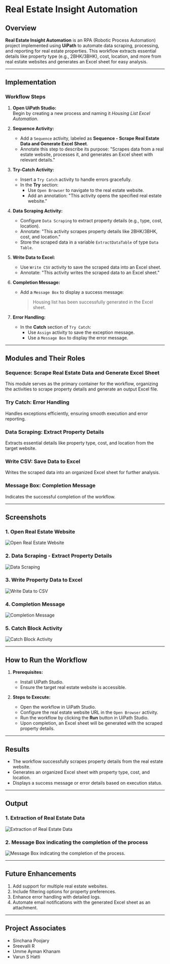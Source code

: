 # Real Estate Insight Automation  

## Overview  
**Real Estate Insight Automation** is an RPA (Robotic Process Automation) project implemented using **UiPath** to automate data scraping, processing, and reporting for real estate properties. This workflow extracts essential details like property type (e.g., 2BHK/3BHK), cost, location, and more from real estate websites and generates an Excel sheet for easy analysis.  

---

## Implementation  

### Workflow Steps  
1. **Open UiPath Studio:**  
   Begin by creating a new process and naming it *Housing List Excel Automation*.  

2. **Sequence Activity:**  
   - Add a `Sequence` activity, labeled as **Sequence - Scrape Real Estate Data and Generate Excel Sheet**.  
   - Annotate this step to describe its purpose: "Scrapes data from a real estate website, processes it, and generates an Excel sheet with relevant details."  

3. **Try-Catch Activity:**  
   - Insert a `Try Catch` activity to handle errors gracefully.  
   - In the **Try** section:  
     - Use `Open Browser` to navigate to the real estate website.  
     - Add an annotation: "This activity opens the specified real estate website."  

4. **Data Scraping Activity:**  
   - Configure `Data Scraping` to extract property details (e.g., type, cost, location).  
   - Annotate: "This activity scrapes property details like 2BHK/3BHK, cost, and location."  
   - Store the scraped data in a variable `ExtractDataTable` of type `Data Table`.  

5. **Write Data to Excel:**  
   - Use `Write CSV` activity to save the scraped data into an Excel sheet.  
   - Annotate: "This activity writes the scraped data to an Excel sheet."  

6. **Completion Message:**  
   - Add a `Message Box` to display a success message:  
     > Housing list has been successfully generated in the Excel sheet.  

7. **Error Handling:**  
   - In the **Catch** section of `Try Catch`:  
     - Use `Assign` activity to save the exception message.  
     - Use a `Message Box` to display the error message.  

---

## Modules and Their Roles  

### Sequence: Scrape Real Estate Data and Generate Excel Sheet  
This module serves as the primary container for the workflow, organizing the activities to scrape property details and generate an output Excel file.  

### Try Catch: Error Handling  
Handles exceptions efficiently, ensuring smooth execution and error reporting.  

### Data Scraping: Extract Property Details  
Extracts essential details like property type, cost, and location from the target website.  

### Write CSV: Save Data to Excel  
Writes the scraped data into an organized Excel sheet for further analysis.  

### Message Box: Completion Message  
Indicates the successful completion of the workflow.  

---

## Screenshots  

### 1. Open Real Estate Website  

![Open Real Estate Website](output/Browser.JPG)  

### 2. Data Scraping - Extract Property Details  
 
![Data Scraping](output/RecordingSequence.JPG)  

### 3. Write Property Data to Excel  
 
![Write Data to CSV](output/WriteCSV.JPG)  

### 4. Completion Message  

![Completion Message](output/Message.JPG)  

### 5. Catch Block Activity  

![Catch Block Activity](output/Catch.JPG)  

---

## How to Run the Workflow  

1. **Prerequisites:**  
   - Install UiPath Studio.  
   - Ensure the target real estate website is accessible.  

2. **Steps to Execute:**  
   - Open the workflow in UiPath Studio.  
   - Configure the real estate website URL in the `Open Browser` activity.  
   - Run the workflow by clicking the **Run** button in UiPath Studio.  
   - Upon completion, an Excel sheet will be generated with the scraped property details.  

---

## Results  
- The workflow successfully scrapes property details from the real estate website.  
- Generates an organized Excel sheet with property type, cost, and location.  
- Displays a success message or error details based on execution status.  

---

## Output  

### 1. Extraction of Real Estate Data  

![Extraction of Real Estate Data](output/Output1.JPG)  

### 2. Message Box indicating the completion of the process 
 
![Message Box indicating the completion of the process.](output/Output2.JPG)  

---

## Future Enhancements  
1. Add support for multiple real estate websites.  
2. Include filtering options for property preferences.  
3. Enhance error handling with detailed logs.  
4. Automate email notifications with the generated Excel sheet as an attachment.

---

## Project Associates
- Sinchana Poojary
- Sreevalli R
- Umme Ayman Khanam
- Varun S Hatti
